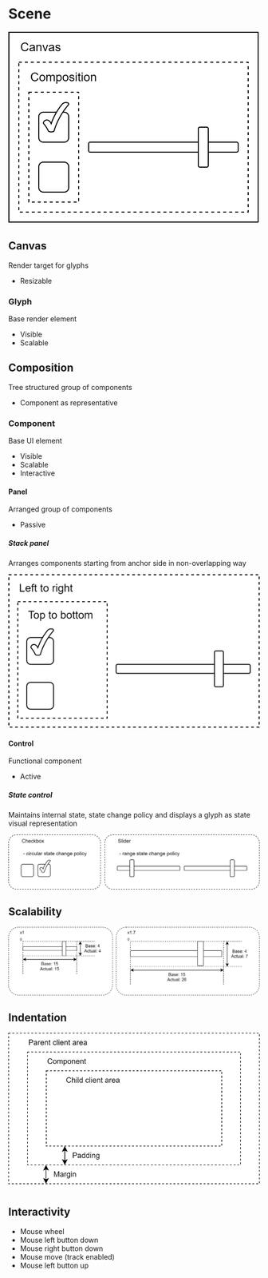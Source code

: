 # Scene

![Scene](scene.svg)

## Canvas

Render target for glyphs

- Resizable

### Glyph

Base render element

- Visible
- Scalable

## Composition

Tree structured group of components

- Component as representative

### Component

Base UI element

- Visible
- Scalable
- Interactive

#### Panel

Arranged group of components

- Passive

##### Stack panel

Arranges components starting from anchor side in non-overlapping way

![Stack panel](stack_panel.svg)

#### Control

Functional component

- Active

##### State control

Maintains internal state, state change policy and displays a glyph as state visual representation

![State control](state_control.svg)

## Scalability

![Scalability](scalability.svg)

## Indentation

![Indentation](indentation.svg)

## Interactivity

- Mouse wheel
- Mouse left button down
- Mouse right button down
- Mouse move (track enabled)
- Mouse left button up
